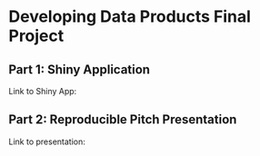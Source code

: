 # Developing Data Products Final Project


## Part 1: Shiny Application
Link to Shiny App: 

## Part 2: Reproducible Pitch Presentation
Link to presentation:
